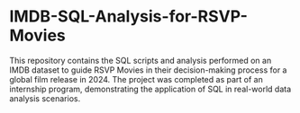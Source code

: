 # IMDB-SQL-Analysis-for-RSVP-Movies

This repository contains the SQL scripts and analysis performed on an IMDB dataset to guide RSVP Movies in their decision-making process for a global film release in 2024. The project was completed as part of an internship program, demonstrating the application of SQL in real-world data analysis scenarios.
